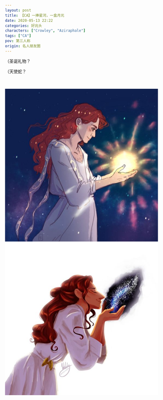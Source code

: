 ```yaml
---
layout: post
title: 【CA】一捧星河，一盒月光
date: 2020-05-13 22:22
categories: 好兆头
characters: ["Crowley", "Aziraphale"]
tags: ["CA"]
pov: 第三人称
origin: 名人朋友圈
---
```


（圣诞礼物？

（天使蛇？

<br><br>
![](https://raw.githubusercontent.com/junesirius/junesirius.github.io/master/assets/images/mrpyq/2020-05-13-CA-A-handful-of-star-1.jpg)
<br>
![](https://raw.githubusercontent.com/junesirius/junesirius.github.io/master/assets/images/mrpyq/2020-05-13-CA-A-handful-of-star-2.jpg)
